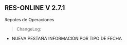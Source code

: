 ## RES-ONLINE V 2.7.1
Repotes de Operaciones

>ChangeLog:

* NUEVA PESTAÑA INFORMACIÓN POR TIPO DE FECHA 
